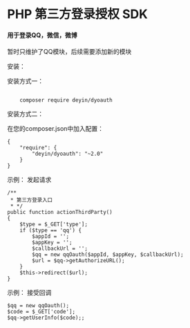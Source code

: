 # PHP 第三方登录授权 SDK

#### 用于登录QQ，微信，微博
暂时只维护了QQ模块，后续需要添加新的模块

安装：

安装方式一：

<code>
    composer require deyin/dyoauth
</code>

安装方式二：

在您的composer.json中加入配置：

    {
        "require": {
            "deyin/dyoauth": "~2.0"
        }
    }

示例：
发起请求

    /**
     * 第三方登录入口
     * */
    public function actionThirdParty()
    {
        $type = $_GET['type'];
        if ($type == 'qq') {
            $appId = '';
            $appKey = '';
            $callbackUrl = '';
            $qq = new qqOauth($appId, $appKey, $callbackUrl);
            $url = $qq->getAuthorizeURL();
        }
        $this->redirect($url);
    }
示例：
接受回调

    $qq = new qqOauth();
    $code = $_GET['code'];
    $qq->getUserInfo($code);;